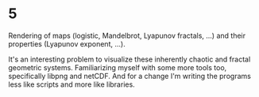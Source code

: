 # 5

Rendering of maps (logistic, Mandelbrot, Lyapunov fractals, ...) and their properties (Lyapunov exponent, ...).

It's an interesting problem to visualize these inherently chaotic and fractal geometric systems. Familiarizing myself with some more tools too, specifically libpng and netCDF. And for a change I'm writing the programs less like scripts and more like libraries.
